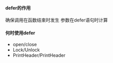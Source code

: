 #### defer的作用
确保调用在函数结束时发生
参数在defer语句时计算


#### 何时使用defer
- open/close
- Lock/Unlock
- PrintHeader/PrintHeader
